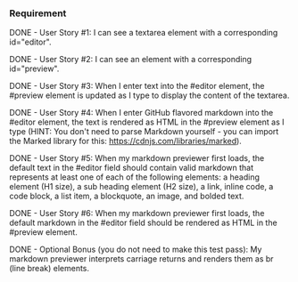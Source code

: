 ### Requirement

DONE - User Story #1: I can see a textarea element with a corresponding id="editor".

DONE - User Story #2: I can see an element with a corresponding id="preview".

DONE - User Story #3: When I enter text into the #editor element, the #preview element is updated as I type to display the content of the textarea.

DONE - User Story #4: When I enter GitHub flavored markdown into the #editor element, the text is rendered as HTML in the #preview element as I type (HINT: You don't need to parse Markdown yourself - you can import the Marked library for this: https://cdnjs.com/libraries/marked).

DONE - User Story #5: When my markdown previewer first loads, the default text in the #editor field should contain valid markdown that represents at least one of each of the following elements: a heading element (H1 size), a sub heading element (H2 size), a link, inline code, a code block, a list item, a blockquote, an image, and bolded text.

DONE - User Story #6: When my markdown previewer first loads, the default markdown in the #editor field should be rendered as HTML in the #preview element.

DONE - Optional Bonus (you do not need to make this test pass): My markdown previewer interprets carriage returns and renders them as br (line break) elements.
